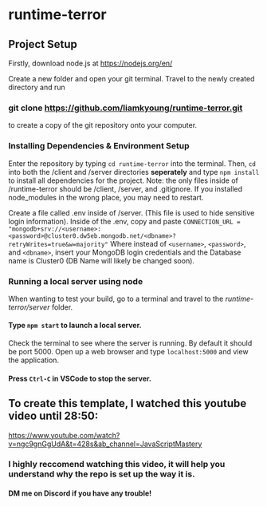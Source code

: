 # runtime-terror

## Project Setup
Firstly, download node.js at https://nodejs.org/en/

Create a new folder and open your git terminal. Travel to the newly created directory and run
### git clone https://github.com/liamkyoung/runtime-terror.git
to create a copy of the git repository onto your computer.

### Installing Dependencies & Environment Setup
Enter the repository by typing `cd runtime-terror` into the terminal.
  Then, `cd` into both the /client and /server directories **seperately** and type `npm install` to install all dependencies for the project.
  Note: the only files inside of /runtime-terror should be /client, /server, and .gitignore.
  If you installed node_modules in the wrong place, you may need to restart.
  
  Create a file called .env inside of /server. (This file is used to hide sensitive login information).
  Inside of the .env, copy and paste `CONNECTION_URL = "mongodb+srv://<username>:<password>@cluster0.dw5eb.mongodb.net/<dbname>?retryWrites=true&w=majority"`
    Where instead of `<username>`, `<password>`, and `<dbname>`, insert your MongoDB login credentials and the Database name is Cluster0 (DB Name will likely be changed soon).
  


### Running a local server using node

When wanting to test your build, go to a terminal and travel to the *runtime-terror/server* folder.

#### Type `npm start` to launch a local server.
Check the terminal to see where the server is running. By default it should be port 5000.
Open up a web browser and type `localhost:5000` and view the application.

#### Press `Ctrl-C` in VSCode to stop the server.

## To create this template, I watched this youtube video until 28:50: 
https://www.youtube.com/watch?v=ngc9gnGgUdA&t=428s&ab_channel=JavaScriptMastery 
### I highly reccomend watching this video, it will help you understand why the repo is set up the way it is.
#### DM me on Discord if you have any trouble!

